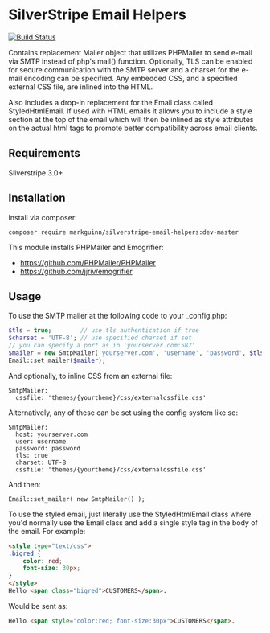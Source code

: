 SilverStripe Email Helpers
==========================

[![Build Status](https://travis-ci.org/markguinn/silverstripe-email-helpers.svg)](https://travis-ci.org/markguinn/silverstripe-email-helpers)

Contains replacement Mailer object that utilizes PHPMailer to send
e-mail via SMTP instead of php's mail() function.  Optionally, TLS can
be enabled for secure communication with the SMTP server and a charset
for the e-mail encoding can be specified.  Any embedded CSS, and a specified 
external CSS file, are inlined into the HTML. 

Also includes a drop-in replacement for the Email class called
StyledHtmlEmail.  If used with HTML emails it allows you to include a style
section at the top of the email which will then be inlined as style
attributes on the actual html tags to promote better compatibility across
email clients.

## Requirements
Silverstripe 3.0+

## Installation
Install via composer:

```
composer require markguinn/silverstripe-email-helpers:dev-master
```

This module installs PHPMailer and Emogrifier:
 - https://github.com/PHPMailer/PHPMailer
 - https://github.com/jjriv/emogrifier

## Usage
To use the SMTP mailer at the following code to your _config.php:

```php
$tls = true;        // use tls authentication if true
$charset = 'UTF-8'; // use specified charset if set
// you can specify a port as in 'yourserver.com:587'
$mailer = new SmtpMailer('yourserver.com', 'username', 'password', $tls, $charset);
Email::set_mailer($mailer);
```
And optionally, to inline CSS from an external file:
```
SmtpMailer:
  cssfile: 'themes/{yourtheme}/css/externalcssfile.css'
```

Alternatively, any of these can be set using the config system like so:

```
SmtpMailer:
  host: yourserver.com
  user: username
  password: password
  tls: true
  charset: UTF-8
  cssfile: 'themes/{yourtheme}/css/externalcssfile.css'
```

And then:

```
Email::set_mailer( new SmtpMailer() );
```

To use the styled email, just literally use the StyledHtmlEmail class where you'd normally use the Email class
and add a single style tag in the body of the email. For example:

```html
<style type="text/css">
.bigred {
	color: red;
	font-size: 30px;
}
</style>
Hello <span class="bigred">CUSTOMERS</span>.
```

Would be sent as:

```html
Hello <span style="color:red; font-size:30px">CUSTOMERS</span>.
```

